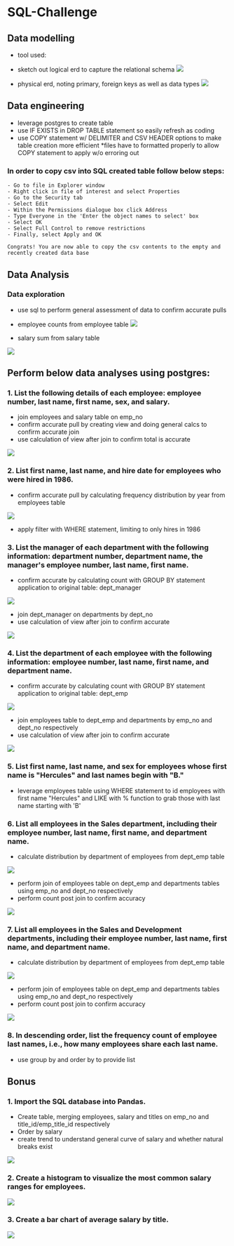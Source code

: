 # SQL-Challenge

## Data modelling
- tool used:
- sketch out logical erd to capture the relational schema
![](/ERD/Pewlett%20Hackard%20ERD%20-%20Logical.png)


- physical erd, noting primary, foreign keys as well as data types
![](/ERD/Pewlett%20Hackard%20ERD%20-%20Physical.png)

## Data engineering
- leverage postgres to create table
- use IF EXISTS in DROP TABLE statement so easily refresh as coding
- use COPY statement w/ DELIMITER and CSV HEADER options to make table creation more efficient
*files have to formatted properly to allow COPY statement to apply w/o erroring out

### In order to copy csv into SQL created table follow below steps:
    - Go to file in Explorer window
    - Right click in file of interest and select Properties
    - Go to the Security tab
    - Select Edit
    - Within the Permissions dialogue box click Address
    - Type Everyone in the 'Enter the object names to select' box
    - Select OK
    - Select Full Control to remove restrictions
    - Finally, select Apply and OK

    Congrats! You are now able to copy the csv contents to the empty and recently created data base

## Data Analysis
### Data exploration
- use sql to perform general assessment of data to confirm accurate pulls
- employee counts from employee table
![](/Images/CountEmployeesTable.png)

- salary sum from salary table

![](/Images/SalaryTotalSalaryTableTest.png)


## Perform below data analyses using postgres:
### 1. List the following details of each employee: employee number, last name, first name, sex, and salary.
- join employees and salary table on emp_no
- confirm accurate pull by creating view and doing general calcs to confirm accurate join
- use calculation of view after join to confirm total is accurate

![](/Images/SalaryTotalSalaryView.png)

### 2. List first name, last name, and hire date for employees who were hired in 1986.
- confirm accurate pull by calculating frequency distribution by year from employees table

![](/Images/CountYearEmployeesTable.png)

- apply filter with WHERE statement, limiting to only hires in 1986



### 3. List the manager of each department with the following information: department number, department name, the manager's employee number, last name, first name.
- confirm accurate by calculating count with GROUP BY statement application to original table: dept_manager

![](/Images/DeptMngrFrequencybyDeptMngrTable.png)

- join dept_manager on departments by dept_no
- use calculation of view after join to confirm accurate

![](/Images/DeptMngrFrequencybyDeptMngrView.png)

### 4. List the department of each employee with the following information: employee number, last name, first name, and department name.
- confirm accurate by calculating count with GROUP BY statement application to original table: dept_emp

![](/Images/DeptEmpFrequencybyDeptEmpTable.png)

- join employees table to dept_emp and departments by emp_no and dept_no respectively
- use calculation of view after join to confirm accurate

![](/Images/DeptEmpFrequencybyDeptEmpPostJoin.png)


### 5. List first name, last name, and sex for employees whose first name is "Hercules" and last names begin with "B."
- leverage employees table using WHERE statement to id employees with first name "Hercules" and LIKE with % function to grab those with last name starting with 'B'

### 6. List all employees in the Sales department, including their employee number, last name, first name, and department name.
- calculate distribution by department of employees from dept_emp table

![](/Images/CountDeptNumberDeptEmpTable.png)

- perform join of employees table on dept_emp and departments tables using emp_no and dept_no respectively
- perform count post join to confirm accuracy

![](/Images/SalesDeptEmpCountPostJoin.png)

### 7. List all employees in the Sales and Development departments, including their employee number, last name, first name, and department name.
- calculate distribution by department of employees from dept_emp table

![](/Images/CountDeptNumberDeptEmpTable.png)

- perform join of employees table on dept_emp and departments tables using emp_no and dept_no respectively
- perform count post join to confirm accuracy

![](/Images/SalesDevelopmentDeptEmpCountPostJoin.png)

### 8. In descending order, list the frequency count of employee last names, i.e., how many employees share each last name.
- use group by and order by to provide list

## Bonus
### 1. Import the SQL database into Pandas.
- Create table, merging employees, salary and titles on emp_no and title_id/emp_title_id respectively
- Order by salary
- create trend to understand general curve of salary and whether natural breaks exist

![](/Images/SalaryTrend.png)

### 2. Create a histogram to visualize the most common salary ranges for employees.
![](/Images/SalaryDistributionbyCategory.png)
     
### 3. Create a bar chart of average salary by title.

![](/Images/SalaryDistributionbyTitle.png)
    
    

